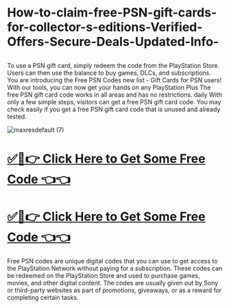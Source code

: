 # How-to-claim-free-PSN-gift-cards-for-collector-s-editions-Verified-Offers-Secure-Deals-Updated-Info-
##
To use a PSN gift card, simply redeem the code from the PlayStation Store. Users can then use the balance to buy games, DLCs, and subscriptions. You are introducing the Free PSN Codes new list - Gift Cards for PSN users! With our tools, you can now get your hands on any PlayStation Plus The free PSN gift card code works in all areas and has no restrictions. daily With only a few simple steps, visitors can get a free PSN gift card code. You may check easily if you get a free PSN gift card code that is unused and already tested.

![maxresdefault (7)](https://github.com/user-attachments/assets/4bc3d7cf-1c57-4b49-81d3-aa0f2caa9df7)



# [✅🔸👉 Click Here to Get Some Free Code  👈👈](https://shorturl.at/IhFCM)
# [✅🔸👉 Click Here to Get Some Free Code  👈👈](https://shorturl.at/IhFCM)


Free PSN codes are unique digital codes that you can use to get access to the PlayStation Network without paying for a subscription. These codes can be redeemed on the PlayStation Store and used to purchase games, movies, and other digital content. The codes are usually given out by Sony or third-party websites as part of promotions, giveaways, or as a reward for completing certain tasks.







